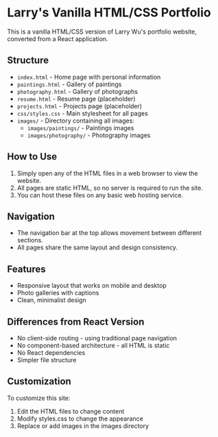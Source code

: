 # Larry's Vanilla HTML/CSS Portfolio

This is a vanilla HTML/CSS version of Larry Wu's portfolio website, converted from a React application.

## Structure

- `index.html` - Home page with personal information
- `paintings.html` - Gallery of paintings
- `photography.html` - Gallery of photographs
- `resume.html` - Resume page (placeholder)
- `projects.html` - Projects page (placeholder)
- `css/styles.css` - Main stylesheet for all pages
- `images/` - Directory containing all images:
  - `images/paintings/` - Paintings images
  - `images/photography/` - Photography images

## How to Use

1. Simply open any of the HTML files in a web browser to view the website.
2. All pages are static HTML, so no server is required to run the site.
3. You can host these files on any basic web hosting service.

## Navigation

- The navigation bar at the top allows movement between different sections.
- All pages share the same layout and design consistency.

## Features

- Responsive layout that works on mobile and desktop
- Photo galleries with captions
- Clean, minimalist design

## Differences from React Version

- No client-side routing - using traditional page navigation
- No component-based architecture - all HTML is static
- No React dependencies
- Simpler file structure

## Customization

To customize this site:
1. Edit the HTML files to change content
2. Modify styles.css to change the appearance
3. Replace or add images in the images directory 